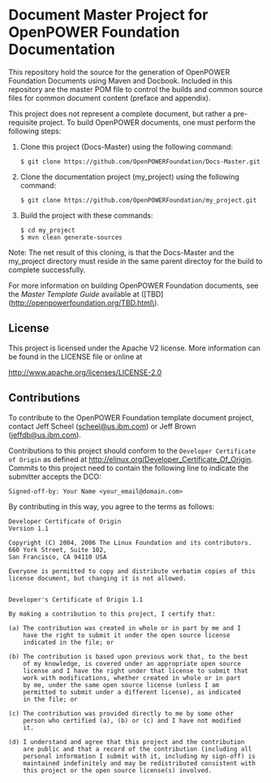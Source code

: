 # Document Master Project for OpenPOWER Foundation Documentation
This repository hold the source for the generation of OpenPOWER
Foundation Documents using Maven and Docbook.  Included in this repository
are the master POM file to control the builds and common source
files for common document content (preface and appendix).

This project does not represent a complete document, but rather
a pre-requisite project.  To build OpenPOWER documents, one must
perform the following steps:

1. Clone this project (Docs-Master) using the following command:

    ```
    $ git clone https://github.com/OpenPOWERFoundation/Docs-Master.git
    ```

2. Clone the documentation project (my_project) using the following command:

    ```
    $ git clone https://github.com/OpenPOWERFoundation/my_project.git
    ```

3. Build the project with these commands:

    ```
    $ cd my_project
    $ mvn clean generate-sources
    ```

Note: The net result of this cloning, is that the Docs-Master and
the my_project directory must reside in the same parent directoy
for the build to complete successfully.

For more information on building OpenPOWER Foundation documents,
see the *Master Template Guide* available at \([TBD](http://openpowerfoundation.org/TBD.html\).

## License
This project is licensed under the Apache V2 license.  More information
can be found in the LICENSE file or online at

  http://www.apache.org/licenses/LICENSE-2.0

## Contributions
To contribute to the OpenPOWER Foundation template document project, contact Jeff Scheel \([scheel@us.ibm.com](mailto://scheel@us.ibm.com)\) or 
Jeff Brown \([jeffdb@us.ibm.com](mailto://jeffdb@us.ibm.com)\).

Contributions to this project should conform to the `Developer Certificate
of Origin` as defined at http://elinux.org/Developer_Certificate_Of_Origin.
Commits to this project need to contain the following line to indicate
the submitter accepts the DCO:
```
Signed-off-by: Your Name <your_email@domain.com>
```
By contributing in this way, you agree to the terms as follows:
```
Developer Certificate of Origin
Version 1.1

Copyright (C) 2004, 2006 The Linux Foundation and its contributors.
660 York Street, Suite 102,
San Francisco, CA 94110 USA

Everyone is permitted to copy and distribute verbatim copies of this
license document, but changing it is not allowed.


Developer's Certificate of Origin 1.1

By making a contribution to this project, I certify that:

(a) The contribution was created in whole or in part by me and I
    have the right to submit it under the open source license
    indicated in the file; or

(b) The contribution is based upon previous work that, to the best
    of my knowledge, is covered under an appropriate open source
    license and I have the right under that license to submit that
    work with modifications, whether created in whole or in part
    by me, under the same open source license (unless I am
    permitted to submit under a different license), as indicated
    in the file; or

(c) The contribution was provided directly to me by some other
    person who certified (a), (b) or (c) and I have not modified
    it.

(d) I understand and agree that this project and the contribution
    are public and that a record of the contribution (including all
    personal information I submit with it, including my sign-off) is
    maintained indefinitely and may be redistributed consistent with
    this project or the open source license(s) involved.
```
